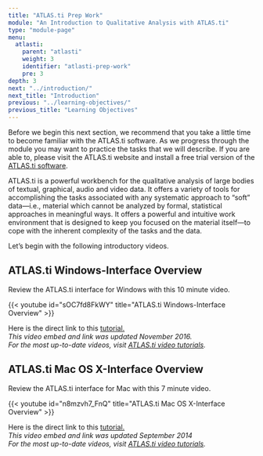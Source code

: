 ```yaml
---
title: "ATLAS.ti Prep Work"
module: "An Introduction to Qualitative Analysis with ATLAS.ti"
type: "module-page"
menu:
  atlasti:
    parent: "atlasti"
    weight: 3
    identifier: "atlasti-prep-work"
    pre: 3
depth: 3
next: "../introduction/"
next_title: "Introduction"
previous: "../learning-objectives/"
previous_title: "Learning Objectives"
---
```


Before we begin this next section, we recommend that you take a little time to become familiar with the ATLAS.ti software. As we progress through the module you may want to practice the tasks that we will describe. If you are able to, please visit the ATLAS.ti website and install a free trial version of the <a href="http://atlasti.com/free-trial-version/" target="_blank">ATLAS.ti software</a>.

ATLAS.ti is a powerful workbench for the qualitative analysis of large bodies of textual, graphical, audio and video data. It offers a variety of tools for accomplishing the tasks associated with any systematic approach to “soft” data—i.e., material which cannot be analyzed by formal, statistical approaches in meaningful ways. It offers a powerful and intuitive work environment that is designed to keep you focused on the material itself—to cope with the inherent complexity of the tasks and the data.

Let’s begin with the following introductory videos.

## ATLAS.ti Windows-Interface Overview

Review the ATLAS.ti interface for Windows with this 10 minute video.

{{< youtube id="sOC7fd8FkWY" title="ATLAS.ti Windows-Interface Overview" >}}

Here is the direct link to this <a href="http://www.youtube.com/watch?v=sOC7fd8FkWY" target="_blank">tutorial.</a>  
_This video embed and link was updated November 2016._  
_For the most up-to-date videos, visit [ATLAS.ti video tutorials](https://atlasti.com/video-tutorials/)._

## ATLAS.ti Mac OS X-Interface Overview

Review the ATLAS.ti interface for Mac with this 7 minute video.

{{< youtube id="n8mzvh7_FnQ" title="ATLAS.ti Mac OS X-Interface Overview" >}}

Here is the direct link to this <a href="http://www.youtube.com/watch?v=n8mzvh7_FnQ" target="_blank">tutorial.</a>  
_This video embed and link was updated September 2014_  
_For the most up-to-date videos, visit [ATLAS.ti video tutorials](https://atlasti.com/video-tutorials/)._
